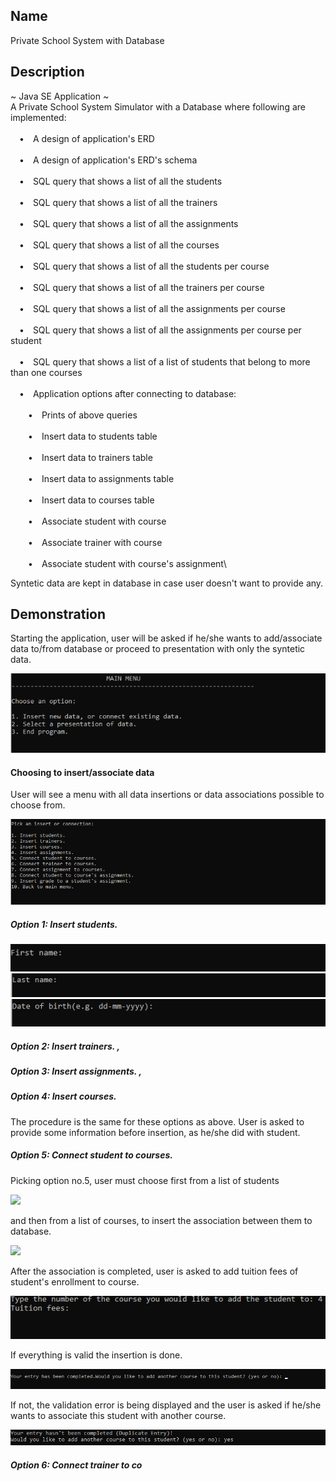 
## Name

Private School System with Database

## Description

~ Java SE Application ~\
A Private School System Simulator with a Database where following are implemented:\
\
&emsp;&#8226;&emsp;A design of application's ERD\
\
&emsp;&#8226;&emsp;A design of application's ERD's schema\
\
&emsp;&#8226;&emsp;SQL query that shows a list of all the students\
\
&emsp;&#8226;&emsp;SQL query that shows a list of all the trainers\
\
&emsp;&#8226;&emsp;SQL query that shows a list of all the assignments\
\
&emsp;&#8226;&emsp;SQL query that shows a list of all the courses\
\
&emsp;&#8226;&emsp;SQL query that shows a list of all the students per course\
\
&emsp;&#8226;&emsp;SQL query that shows a list of all the trainers per course\
\
&emsp;&#8226;&emsp;SQL query that shows a list of all the assignments per course\
\
&emsp;&#8226;&emsp;SQL query that shows a list of all the assignments per course per student\
\
&emsp;&#8226;&emsp;SQL query that shows a list of a list of students that belong to more than one courses\
\
&emsp;&#8226;&emsp;Application options after connecting to database:\
\
&emsp;&emsp;&#8226;&emsp;Prints of above queries\
\
&emsp;&emsp;&#8226;&emsp;Insert data to students table\
\
&emsp;&emsp;&#8226;&emsp;Insert data to trainers table\
\
&emsp;&emsp;&#8226;&emsp;Insert data to assignments table\
\
&emsp;&emsp;&#8226;&emsp;Insert data to courses table\
\
&emsp;&emsp;&#8226;&emsp;Associate student with course\
\
&emsp;&emsp;&#8226;&emsp;Associate trainer with course\
\
&emsp;&emsp;&#8226;&emsp;Associate student with course's assignment\

Syntetic data are kept in database in case user doesn't want to provide any.

## Demonstration

Starting the application, user will be asked if he/she wants to add/associate data to/from database or proceed to presentation with only the syntetic data.

<img src="screenshots/main-menu.PNG" />

#### Choosing to insert/associate data

User will see a menu with all data insertions or data associations possible to choose from.

<img src="screenshots/insert-or-connect-data-menu.PNG" />

##### Option 1: Insert students.

<img src="screenshots/student-first-name.PNG" />

<img src="screenshots/student-last-name.PNG" />

<img src="screenshots/student-date-of-birth.PNG" />

##### Option 2: Insert trainers. ,
##### Option 3: Insert assignments. ,
##### Option 4: Insert courses.

The procedure is the same for these options as above. User is asked to provide some information before insertion, as he/she did with student.

##### Option 5: Connect student to courses.

Picking option no.5, user must choose first from a list of students

<img src="connect-student-to-course-students-list" />

and then from a list of courses, to insert the association between them to database.

<img src="connect-student-to-course-courses-list" />

After the association is completed, user is asked to add tuition fees of student's enrollment to course.

<img src="screenshots/tuition-fees.PNG" />

If everything is valid the insertion is done.

<img src="screenshots/student-course-completion.PNG" />

If not, the validation error is being displayed and the user is asked if he/she wants to associate this student with another course.

<img src="screenshots/student-course-validation.PNG" />

##### Option 6: Connect trainer to co
